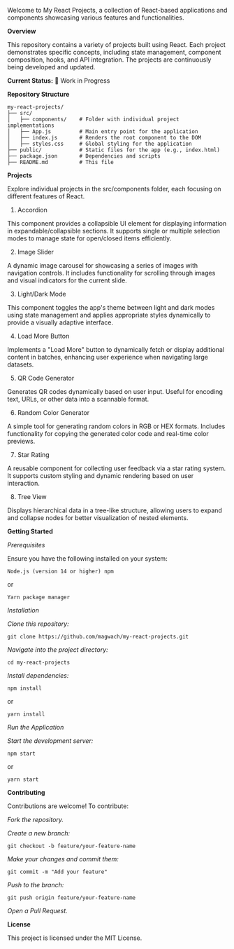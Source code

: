 Welcome to My React Projects, a collection of React-based applications and components showcasing various features and functionalities.

**Overview**

This repository contains a variety of projects built using React. Each project demonstrates specific concepts, including state management, component composition, hooks, and API integration. The projects are continuously being developed and updated.

**Current Status:** 🚧 Work in Progress

**Repository Structure**

    my-react-projects/
    ├── src/
    │   ├── components/    # Folder with individual project implementations
    │   ├── App.js         # Main entry point for the application
    │   ├── index.js       # Renders the root component to the DOM
    │   ├── styles.css     # Global styling for the application
    ├── public/            # Static files for the app (e.g., index.html)
    ├── package.json       # Dependencies and scripts
    ├── README.md          # This file

**Projects**

Explore individual projects in the src/components folder, each focusing on different features of React.

1. Accordion

This component provides a collapsible UI element for displaying information in expandable/collapsible sections. It supports single or multiple selection modes to manage state for open/closed items efficiently.

2. Image Slider

A dynamic image carousel for showcasing a series of images with navigation controls. It includes functionality for scrolling through images and visual indicators for the current slide.

3. Light/Dark Mode

This component toggles the app's theme between light and dark modes using state management and applies appropriate styles dynamically to provide a visually adaptive interface.

4. Load More Button

Implements a "Load More" button to dynamically fetch or display additional content in batches, enhancing user experience when navigating large datasets.

5. QR Code Generator

Generates QR codes dynamically based on user input. Useful for encoding text, URLs, or other data into a scannable format.

6. Random Color Generator

A simple tool for generating random colors in RGB or HEX formats. Includes functionality for copying the generated color code and real-time color previews.

7. Star Rating

A reusable component for collecting user feedback via a star rating system. It supports custom styling and dynamic rendering based on user interaction.

8. Tree View

Displays hierarchical data in a tree-like structure, allowing users to expand and collapse nodes for better visualization of nested elements.



**Getting Started**

_Prerequisites_

Ensure you have the following installed on your system:

    Node.js (version 14 or higher) npm 
or

    Yarn package manager
    
_Installation_

_Clone this repository:_

    git clone https://github.com/magwach/my-react-projects.git
    
_Navigate into the project directory:_

    cd my-react-projects
    
_Install dependencies:_

    npm install
    
or

    yarn install
    
_Run the Application_

_Start the development server:_

    npm start
    
or

    yarn start
    
**Contributing**

Contributions are welcome! To contribute:

_Fork the repository._

_Create a new branch:_

    git checkout -b feature/your-feature-name
    
_Make your changes and commit them:_

    git commit -m "Add your feature"
    
_Push to the branch:_

    git push origin feature/your-feature-name
    
_Open a Pull Request._

**License**

This project is licensed under the MIT License.
